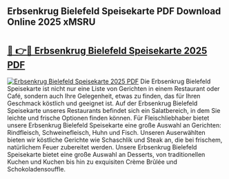 ## Erbsenkrug Bielefeld Speisekarte PDF Download Online 2025 xMSRU

# <h2><a href="http://gc63g0u.nevu.top/?p=Erbsenkrug+Bielefeld+Speisekarte">🔗 👉🔴 Erbsenkrug Bielefeld Speisekarte 2025 PDF</a></h2>

[![Erbsenkrug Bielefeld Speisekarte 2025 PDF](https://i.imgur.com/dBaPXMq.png)](http://gc63g0u.nevu.top/?p=Erbsenkrug+Bielefeld+Speisekarte)
Die Erbsenkrug Bielefeld Speisekarte ist nicht nur eine Liste von Gerichten in einem Restaurant oder Café, sondern auch Ihre Gelegenheit, etwas zu finden, das für Ihren Geschmack köstlich und geeignet ist. Auf der Erbsenkrug Bielefeld Speisekarte unseres Restaurants befindet sich ein Salatbereich, in dem Sie leichte und frische Optionen finden können. Für Fleischliebhaber bietet unsere Erbsenkrug Bielefeld Speisekarte eine große Auswahl an Gerichten: Rindfleisch, Schweinefleisch, Huhn und Fisch. Unseren Auserwählten bieten wir köstliche Gerichte wie Schaschlik und Steak an, die bei frischem, natürlichem Feuer zubereitet werden. Unsere Erbsenkrug Bielefeld Speisekarte bietet eine große Auswahl an Desserts, von traditionellen Kuchen und Kuchen bis hin zu exquisiten Crème Brûlée und Schokoladensouffle.
